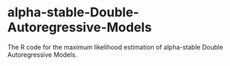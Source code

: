 # alpha-stable-Double-Autoregressive-Models
The R code for the maximum likelihood estimation of alpha-stable Double Autoregressive Models.
